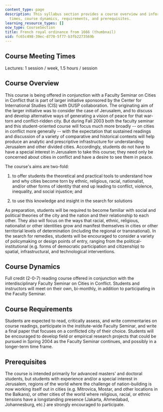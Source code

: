 ```yaml
---
content_type: page
description: This syllabus section provides a course overview and information on meeting
  times, course dynamics, requirements, and prerequisites.
learning_resource_types: []
ocw_type: CourseSection
title: French royal ordinance from 1666 (thumbnail)
uid: fc65c498-39ec-d770-5f77-b3fb2273569b
---
```


Course Meeting Times
--------------------

Lectures: 1 session / week, 1.5 hours / session

Course Overview
---------------

This course is being offered in conjunction with a Faculty Seminar on Cities in Conflict that is part of larger initiative sponsored by the Center for International Studies (CIS) with DUSP collaboration. The originating aim of the larger initiative was to consider the case of Jerusalem, and to discuss and develop alternative ways of generating a vision of peace for that war-torn and conflict-ridden city. But during Fall 2003 both the faculty seminar and this student-oriented course will focus much more broadly -- on cities in conflict more generally -- with the expectation that sustained readings and discussion of a variety of comparative and historical contexts will help produce an analytic and prescriptive infrastructure for understanding Jerusalem and other divided cities. Accordingly, students do not have to have a special interest in Jerusalem to take this course; they need only be concerned about cities in conflict and have a desire to see them in peace.

The course's aims are two-fold:

1) to offer students the theoretical and practical tools to understand how and why cities become torn by ethnic, religious, racial, nationalist, and/or other forms of identity that end up leading to conflict, violence, inequality, and social injustice; and

2) to use this knowledge and insight in the search for solutions

As preparation, students will be required to become familiar with social and political theories of the city and the nation and their relationship to each other. They also will focus on the ways that racial, ethnic, religious, nationalist or other identities grow and manifest themselves in cities or other territorial levels of determination (including the regional or transnational). In the search for remedies, students will be encouraged to consider a variety of policymaking or design points of entry, ranging from the political-institutional (e.g. forms of democratic participation and citizenship) to spatial, infrastructural, and technological interventions.

Course Dynamics
---------------

Full credit (2-0-7) reading course offered in conjunction with the interdisciplinary Faculty Seminar on Cities in Conflict. Students and instructors will meet on their own, bi-monthly, in addition to participating in the Faculty Seminar.

Course Requirements
-------------------

Students are expected to read, critically assess, and write commentaries on course readings, participate in the institute-wide Faculty Seminar, and write a final paper that focuses on a conflicted city of their choice. Students will be encouraged to develop field or empirical research projects that could be pursued in Spring 2004 as the Faculty Seminar continues, and possibly in a longer-term time frame.

Prerequisites
-------------

The course is intended primarily for advanced masters' and doctoral students, but students with experience and/or a special interest in Jerusalem, regions of the world where the challenge of nation-building is now working itself out in cities (e.g. Mitrovica, Mostar, and other locations in the Balkans), or other cities of the world where religious, racial, or ethnic tensions have a longstanding presence (Jakarta, Ahmedabad, Johannesburg, etc.) are strongly encouraged to participate.